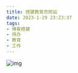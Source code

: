 ```yaml
---
title: 搭建教育页网站
date: 2023-1-29 23:23:37
tags: 
- 博客搭建
- 待办
- 教育
- 工作
---
```


![img](https://s2.loli.net/2023/04/29/th9H1o82SnO3jMN.jpg)